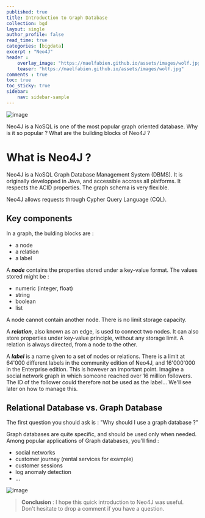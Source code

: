 ```yaml
---
published: true
title: Introduction to Graph Database
collection: bgd
layout: single
author_profile: false
read_time: true
categories: [bigdata]
excerpt : "Neo4J"
header :
    overlay_image: "https://maelfabien.github.io/assets/images/wolf.jpg"
    teaser: "https://maelfabien.github.io/assets/images/wolf.jpg"
comments : true
toc: true
toc_sticky: true
sidebar:
    nav: sidebar-sample
---
```


![image](https://maelfabien.github.io/assets/images/scala_cassandra.png)

Neo4J is a NoSQL is one of the most popular graph oriented database. Why is it so popular ? What are the building blocks of Neo4J ?

# What is Neo4J ?

Neo4J is a NoSQL Graph Database Management System (DBMS). It is originally developped in Java, and accessible accross all platforms. It respects the ACID properties. The graph schema is very flexible. 

Neo4J allows requests through Cypher Query Language (CQL).

## Key components

In a graph, the bulding blocks are :
- a node
- a relation
- a label

A ***node*** contains the properties stored under a key-value format. The values stored might be :
- numeric (integer, float)
- string
- boolean
- list

A node cannot contain another node. There is no limit storage capacity. 

A ***relation***, also known as an edge, is used to connect two nodes. It can also store properties under key-value principle, without any storage limit. A relation is always directed, from a node to the other. 

A ***label*** is a name given to a set of nodes or relations. There is a limit at 64'000 different labels in the community edition of Neo4J, and 16'000'000 in the Enterprise edition. This is however an important point. Imagine a social network graph in which someone reached over 16 million followers. The ID of the follower could therefore not be used as the label... We'll see later on how to manage this.

## Relational Database vs. Graph Database

The first question you should ask is : "Why should I use a graph database ?"

Graph databases are quite specific, and should be used only when needed. Among popular applications of Graph databases, you'll find :
- social networks 
- customer journey (rental services for example)
- customer sessions 
- log anomaly detection 
- ...



![image](https://maelfabien.github.io/assets/images/q1_2.png)

> **Conclusion** : I hope this quick introduction to Neo4J was useful. Don't hesitate to drop a comment if you have a question.
